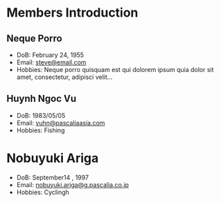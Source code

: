 # Members Introduction

## Neque Porro
- DoB: February 24, 1955
- Email: steve@email.com
- Hobbies: Neque porro quisquam est qui dolorem ipsum quia dolor sit amet, consectetur, adipisci velit...

## Huynh Ngoc Vu
- DoB: 1983/05/05
- Email: vuhn@pascaliaasia.com
- Hobbies: Fishing

# Nobuyuki Ariga
- DoB: September14 , 1997
- Email: nobuyuki.ariga@g.pascalia.co.jp
- Hobbies: Cyclingh
